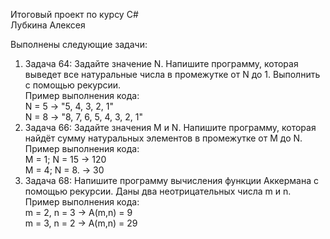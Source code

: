 Итоговый проект по курсу C#\
Лубкина Алексея

Выполнены следующие задачи:
1. Задача 64: Задайте значение N. Напишите программу, которая выведет все натуральные числа в промежутке от N до 1. Выполнить с помощью рекурсии.\
Пример выполнения кода:\
N = 5 -> "5, 4, 3, 2, 1"\
N = 8 -> "8, 7, 6, 5, 4, 3, 2, 1"
2. Задача 66: Задайте значения M и N. Напишите программу, которая найдёт сумму натуральных элементов в промежутке от M до N.\
Пример выполнения кода:\
M = 1; N = 15 -> 120\
M = 4; N = 8. -> 30
3. Задача 68: Напишите программу вычисления функции Аккермана с помощью рекурсии. Даны два неотрицательных числа m и n.\
Пример выполнения кода:\
m = 2, n = 3 -> A(m,n) = 9\
m = 3, n = 2 -> A(m,n) = 29